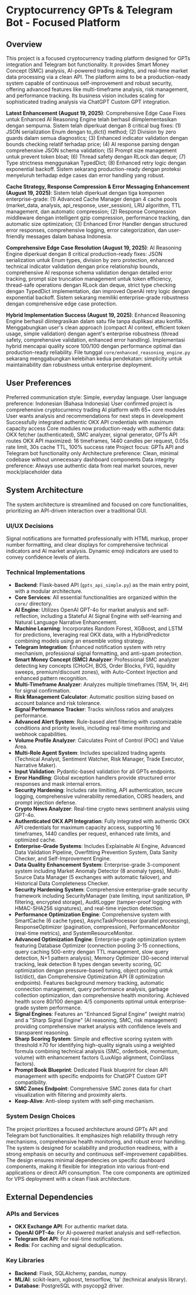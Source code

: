 # Cryptocurrency GPTs & Telegram Bot - Focused Platform

## Overview
This project is a focused cryptocurrency trading platform designed for GPTs integration and Telegram bot functionality. It provides Smart Money Concept (SMC) analysis, AI-powered trading insights, and real-time market data processing via a clean API. The platform aims to be a production-ready system capable of continuous self-improvement and robust security, offering advanced features like multi-timeframe analysis, risk management, and performance tracking. Its business vision includes scaling for sophisticated trading analysis via ChatGPT Custom GPT integration.

**Latest Enhancement (August 19, 2025)**: Comprehensive Edge Case Fixes untuk Enhanced AI Reasoning Engine telah berhasil diimplementasikan dengan sempurna. Sistem telah diperkuat dengan 8 critical bug fixes: (1) JSON serialization Enum dengan to_dict() method; (2) Division by zero guards dalam semua diagnostics; (3) Enhanced indicator validation dengan bounds checking relatif terhadap price; (4) AI response parsing dengan comprehensive JSON schema validation; (5) Prompt size management untuk prevent token bloat; (6) Thread safety dengan RLock dan deque; (7) Type strictness menggunakan TypedDict; (8) Enhanced retry logic dengan exponential backoff. Sistem sekarang production-ready dengan proteksi menyeluruh terhadap edge cases dan error handling yang robust.

**Cache Strategy, Response Compression & Error Messaging Enhancement (August 19, 2025)**: Sistem telah diperkuat dengan tiga komponen enterprise-grade: (1) Advanced Cache Manager dengan 4 cache pools (market_data, analysis, api_response, user_session), LRU algorithm, TTL management, dan automatic compression; (2) Response Compression middleware dengan intelligent gzip compression, performance tracking, dan automatic size optimization; (3) Enhanced Error Handler dengan structured error responses, comprehensive logging, error categorization, dan user-friendly messages dalam bahasa Indonesia.

**Comprehensive Edge Case Resolution (August 19, 2025)**: AI Reasoning Engine diperkuat dengan 8 critical production-ready fixes: JSON serialization untuk Enum types, division by zero protection, enhanced technical indicator validation dengan price relationship bounds, comprehensive AI response schema validation dengan detailed error tracking, prompt size truncation management untuk token efficiency, thread-safe operations dengan RLock dan deque, strict type checking dengan TypedDict implementation, dan improved OpenAI retry logic dengan exponential backoff. Sistem sekarang memiliki enterprise-grade robustness dengan comprehensive edge case protection.

**Hybrid Implementation Success (August 19, 2025)**: Enhanced Reasoning Engine berhasil diintegrasikan dalam satu file tanpa duplikasi atau konflik. Menggabungkan user's clean approach (compact AI context, efficient token usage, simple validation) dengan agent's enterprise robustness (thread safety, comprehensive validation, enhanced error handling). Implementasi hybrid mencapai quality score 100/100 dengan performance optimal dan production-ready reliability. File tunggal `core/enhanced_reasoning_engine.py` sekarang menggabungkan kelebihan kedua pendekatan: simplicity untuk maintainability dan robustness untuk enterprise deployment.

## User Preferences
Preferred communication style: Simple, everyday language.
User language preference: Indonesian (Bahasa Indonesia)
User confirmed project is comprehensive cryptocurrency trading AI platform with 65+ core modules
User wants analysis and recommendations for next steps in development
Successfully integrated authentic OKX API credentials with maximum capacity access
Core modules now production-ready with authentic data: OKX fetcher (authenticated), SMC analyzer, signal generator, GPTs API routes
OKX API maximized: 16 timeframes, 1440 candles per request, 0.05s rate limit, 30s cache TTL, 100% success rate
Project focus: GPTs API and Telegram bot functionality only
Architecture preference: Clean, minimal codebase without unnecessary dashboard components
Data integrity preference: Always use authentic data from real market sources, never mock/placeholder data

## System Architecture
The system architecture is streamlined and focused on core functionalities, prioritizing an API-driven interaction over a traditional GUI.

### UI/UX Decisions
Signal notifications are formatted professionally with HTML markup, proper number formatting, and clear displays for comprehensive technical indicators and AI market analysis. Dynamic emoji indicators are used to convey confidence levels of alerts.

### Technical Implementations
- **Backend**: Flask-based API (`gpts_api_simple.py`) as the main entry point, with a modular architecture.
- **Core Services**: All essential functionalities are organized within the `core/` directory.
- **AI Engine**: Utilizes OpenAI GPT-4o for market analysis and self-reflection, including a Stateful AI Signal Engine with self-learning and Natural Language Narrative Enhancement.
- **Machine Learning**: Incorporates Random Forest, XGBoost, and LSTM for predictions, leveraging real OKX data, with a HybridPredictor combining models using an ensemble voting strategy.
- **Telegram Integration**: Enhanced notification system with retry mechanism, professional signal formatting, and anti-spam protection.
- **Smart Money Concept (SMC) Analyzer**: Professional SMC analyzer detecting key concepts (CHoCH, BOS, Order Blocks, FVG, liquidity sweeps, premium/discount zones), with Auto-Context Injection and enhanced pattern recognition.
- **Multi-Timeframe Analyzer**: Analyzes multiple timeframes (15M, 1H, 4H) for signal confirmation.
- **Risk Management Calculator**: Automatic position sizing based on account balance and risk tolerance.
- **Signal Performance Tracker**: Tracks win/loss ratios and analyzes performance.
- **Advanced Alert System**: Rule-based alert filtering with customizable conditions and priority levels, including real-time monitoring and webhook capabilities.
- **Volume Profile Analyzer**: Calculates Point of Control (POC) and Value Area.
- **Multi-Role Agent System**: Includes specialized trading agents (Technical Analyst, Sentiment Watcher, Risk Manager, Trade Executor, Narrative Maker).
- **Input Validation**: Pydantic-based validation for all GPTs endpoints.
- **Error Handling**: Global exception handlers provide structured error responses and mask internal errors.
- **Security Hardening**: Includes rate limiting, API authentication, secure logging, comprehensive vulnerability remediation, CORS headers, and prompt injection defense.
- **Crypto News Analyzer**: Real-time crypto news sentiment analysis using GPT-4o.
- **Authenticated OKX API Integration**: Fully integrated with authentic OKX API credentials for maximum capacity access, supporting 16 timeframes, 1440 candles per request, enhanced rate limits, and optimized cache.
- **Enterprise-Grade Systems**: Includes Explainable AI Engine, Advanced Data Validation Pipeline, Overfitting Prevention System, Data Sanity Checker, and Self-Improvement Engine.
- **Data Quality Enhancement System**: Enterprise-grade 3-component system including Market Anomaly Detector (8 anomaly types), Multi-Source Data Manager (5 exchanges with automatic failover), and Historical Data Completeness Checker.
- **Security Hardening System**: Comprehensive enterprise-grade security framework including SecurityManager (rate limiting, input sanitization, IP filtering, encrypted storage), AuditLogger (tamper-proof logging with HMAC-SHA256 signatures), and real-time injection detection.
- **Performance Optimization Engine**: Comprehensive system with SmartCache (6 cache types), AsyncTaskProcessor (parallel processing), ResponseOptimizer (pagination, compression), PerformanceMonitor (real-time metrics), and SystemResourceMonitor.
- **Advanced Optimization Engine**: Enterprise-grade optimization system featuring Database Optimizer (connection pooling 3-15 connections, query caching 500-entry dengan TTL management, slow query detection, N+1 pattern analysis), Memory Optimizer (30-second interval tracking, leak detection 8 types dengan severity scoring, GC optimization dengan pressure-based tuning, object pooling untuk list/dict), dan Comprehensive Optimization API (8 optimization endpoints). Features background memory tracking, automatic connection management, query performance analysis, garbage collection optimization, dan comprehensive health monitoring. Achieved health score 80/100 dengan 4/5 components optimal untuk enterprise-grade system performance.
- **Signal Engines**: Features an "Enhanced Signal Engine" (weight matrix) and a "Sharp Signal Engine" (AI reasoning, SMC, risk management) providing comprehensive market analysis with confidence levels and transparent reasoning.
- **Sharp Scoring System**: Simple and effective scoring system with threshold ≥70 for identifying high-quality signals using a weighted formula combining technical analysis (SMC, orderbook, momentum, volume) with enhancement factors (LuxAlgo alignment, CoinGlass factors).
- **Prompt Book Blueprint**: Dedicated Flask blueprint for clean API management with specific endpoints for ChatGPT Custom GPT compatibility.
- **SMC Zones Endpoint**: Comprehensive SMC zones data for chart visualization with filtering and proximity alerts.
- **Keep-Alive**: Anti-sleep system with self-ping mechanism.

### System Design Choices
The project prioritizes a focused architecture around GPTs API and Telegram bot functionalities. It emphasizes high reliability through retry mechanisms, comprehensive health monitoring, and robust error handling. The system is designed for scalability and production readiness, with a strong emphasis on security and continuous self-improvement capabilities. The design ensures minimal dependencies on specific dashboard components, making it flexible for integration into various front-end applications or direct API consumption. The core components are optimized for VPS deployment with a clean Flask architecture.

## External Dependencies

### APIs and Services
- **OKX Exchange API**: For authentic market data.
- **OpenAI GPT-4o**: For AI-powered market analysis and self-reflection.
- **Telegram Bot API**: For real-time notifications.
- **Redis**: For caching and signal deduplication.

### Key Libraries
- **Backend**: Flask, SQLAlchemy, pandas, numpy.
- **ML/AI**: scikit-learn, xgboost, tensorflow, 'ta' (technical analysis library).
- **Database**: PostgreSQL with psycopg2 driver.